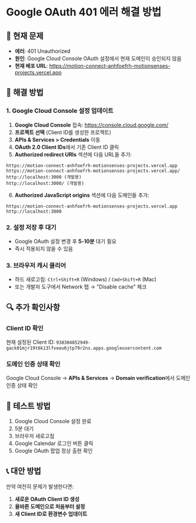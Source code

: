 # Google OAuth 401 에러 해결 방법

## 🚨 현재 문제
- **에러**: 401 Unauthorized
- **원인**: Google Cloud Console OAuth 설정에서 현재 도메인이 승인되지 않음
- **현재 배포 URL**: https://motion-connect-anhfoefrh-motionsenses-projects.vercel.app

## 🔧 해결 방법

### 1. Google Cloud Console 설정 업데이트

1. **Google Cloud Console** 접속: https://console.cloud.google.com/
2. **프로젝트 선택** (Client ID를 생성한 프로젝트)
3. **APIs & Services > Credentials** 이동
4. **OAuth 2.0 Client IDs**에서 기존 Client ID 클릭
5. **Authorized redirect URIs** 섹션에 다음 URL들 추가:

```
https://motion-connect-anhfoefrh-motionsenses-projects.vercel.app
https://motion-connect-anhfoefrh-motionsenses-projects.vercel.app/
http://localhost:3000 (개발용)
http://localhost:3000/ (개발용)
```

6. **Authorized JavaScript origins** 섹션에 다음 도메인들 추가:

```
https://motion-connect-anhfoefrh-motionsenses-projects.vercel.app
http://localhost:3000
```

### 2. 설정 저장 후 대기
- Google OAuth 설정 변경 후 **5-10분** 대기 필요
- 즉시 적용되지 않을 수 있음

### 3. 브라우저 캐시 클리어
- 하드 새로고침: `Ctrl+Shift+R` (Windows) / `Cmd+Shift+R` (Mac)
- 또는 개발자 도구에서 Network 탭 → "Disable cache" 체크

## 🔍 추가 확인사항

### Client ID 확인
현재 설정된 Client ID: `938304852949-gack01mjr19t6k13lfveeu6jtp79r2ns.apps.googleusercontent.com`

### 도메인 인증 상태 확인
Google Cloud Console → **APIs & Services** → **Domain verification**에서 도메인 인증 상태 확인

## 🚀 테스트 방법
1. Google Cloud Console 설정 완료
2. 5분 대기
3. 브라우저 새로고침
4. Google Calendar 로그인 버튼 클릭
5. Google OAuth 팝업 정상 출현 확인

## 📞 대안 방법
만약 여전히 문제가 발생한다면:
1. **새로운 OAuth Client ID 생성**
2. **올바른 도메인으로 처음부터 설정**
3. **새 Client ID로 환경변수 업데이트**